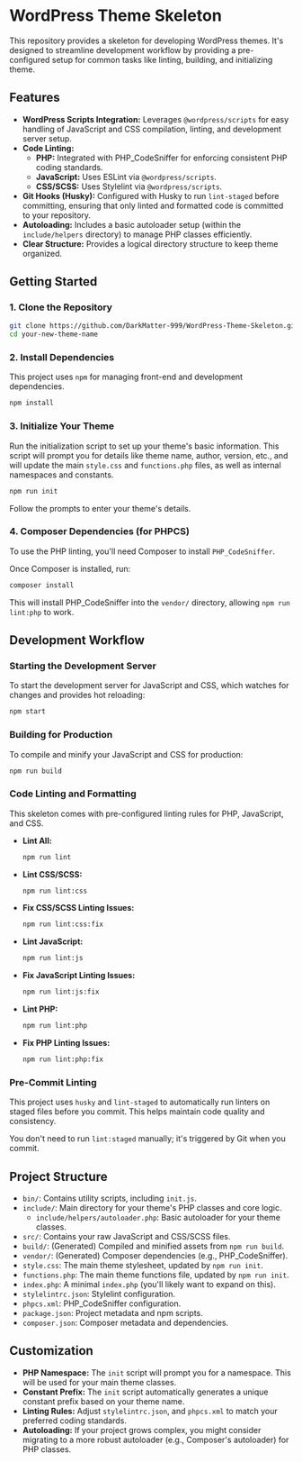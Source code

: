 # WordPress Theme Skeleton

This repository provides a skeleton for developing WordPress themes. It's designed to streamline development workflow by providing a pre-configured setup for common tasks like linting, building, and initializing theme.

## Features

*   **WordPress Scripts Integration:** Leverages `@wordpress/scripts` for easy handling of JavaScript and CSS compilation, linting, and development server setup.
*   **Code Linting:**
    *   **PHP:** Integrated with PHP_CodeSniffer for enforcing consistent PHP coding standards.
    *   **JavaScript:** Uses ESLint via `@wordpress/scripts`.
    *   **CSS/SCSS:** Uses Stylelint via `@wordpress/scripts`.
*   **Git Hooks (Husky):** Configured with Husky to run `lint-staged` before committing, ensuring that only linted and formatted code is committed to your repository.
*   **Autoloading:** Includes a basic autoloader setup (within the `include/helpers` directory) to manage PHP classes efficiently.
*   **Clear Structure:** Provides a logical directory structure to keep theme organized.

## Getting Started

### 1. Clone the Repository

```bash
git clone https://github.com/DarkMatter-999/WordPress-Theme-Skeleton.git your-new-theme-name
cd your-new-theme-name
```

### 2. Install Dependencies

This project uses `npm` for managing front-end and development dependencies.

```bash
npm install
```

### 3. Initialize Your Theme

Run the initialization script to set up your theme's basic information. This script will prompt you for details like theme name, author, version, etc., and will update the main `style.css` and `functions.php` files, as well as internal namespaces and constants.

```bash
npm run init
```

Follow the prompts to enter your theme's details.

### 4. Composer Dependencies (for PHPCS)

To use the PHP linting, you'll need Composer to install `PHP_CodeSniffer`.

Once Composer is installed, run:

```bash
composer install
```

This will install PHP_CodeSniffer into the `vendor/` directory, allowing `npm run lint:php` to work.

## Development Workflow

### Starting the Development Server

To start the development server for JavaScript and CSS, which watches for changes and provides hot reloading:

```bash
npm start
```

### Building for Production

To compile and minify your JavaScript and CSS for production:

```bash
npm run build
```

### Code Linting and Formatting

This skeleton comes with pre-configured linting rules for PHP, JavaScript, and CSS.

*   **Lint All:**
    ```bash
    npm run lint
    ```
*   **Lint CSS/SCSS:**
    ```bash
    npm run lint:css
    ```
*   **Fix CSS/SCSS Linting Issues:**
    ```bash
    npm run lint:css:fix
    ```
*   **Lint JavaScript:**
    ```bash
    npm run lint:js
    ```
*   **Fix JavaScript Linting Issues:**
    ```bash
    npm run lint:js:fix
    ```
*   **Lint PHP:**
    ```bash
    npm run lint:php
    ```
*   **Fix PHP Linting Issues:**
    ```bash
    npm run lint:php:fix
    ```

### Pre-Commit Linting

This project uses `husky` and `lint-staged` to automatically run linters on staged files before you commit. This helps maintain code quality and consistency.

You don't need to run `lint:staged` manually; it's triggered by Git when you commit.

## Project Structure

*   `bin/`: Contains utility scripts, including `init.js`.
*   `include/`: Main directory for your theme's PHP classes and core logic.
    *   `include/helpers/autoloader.php`: Basic autoloader for your theme classes.
*   `src/`: Contains your raw JavaScript and CSS/SCSS files.
*   `build/`: (Generated) Compiled and minified assets from `npm run build`.
*   `vendor/`: (Generated) Composer dependencies (e.g., PHP_CodeSniffer).
*   `style.css`: The main theme stylesheet, updated by `npm run init`.
*   `functions.php`: The main theme functions file, updated by `npm run init`.
*   `index.php`: A minimal `index.php` (you'll likely want to expand on this).
*   `stylelintrc.json`: Stylelint configuration.
*   `phpcs.xml`: PHP_CodeSniffer configuration.
*   `package.json`: Project metadata and npm scripts.
*   `composer.json`: Composer metadata and dependencies.

## Customization

*   **PHP Namespace:** The `init` script will prompt you for a namespace. This will be used for your main theme classes.
*   **Constant Prefix:** The `init` script automatically generates a unique constant prefix based on your theme name.
*   **Linting Rules:** Adjust `stylelintrc.json`, and `phpcs.xml` to match your preferred coding standards.
*   **Autoloading:** If your project grows complex, you might consider migrating to a more robust autoloader (e.g., Composer's autoloader) for PHP classes.
